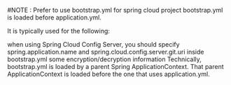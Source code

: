 #NOTE : Prefer to use bootstrap.yml for spring cloud project
bootstrap.yml is loaded before application.yml.

It is typically used for the following:

when using Spring Cloud Config Server, you should specify spring.application.name and spring.cloud.config.server.git.uri inside bootstrap.yml
some encryption/decryption information
Technically, bootstrap.yml is loaded by a parent Spring ApplicationContext. That parent ApplicationContext is loaded before the one that uses application.yml.
